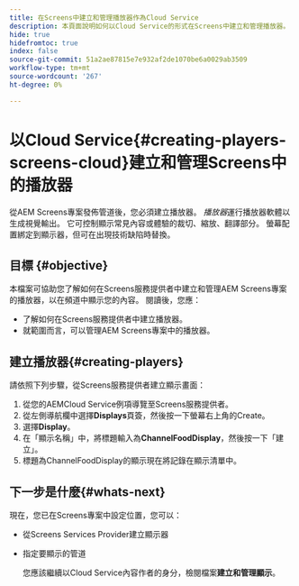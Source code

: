 ```yaml
---
title: 在Screens中建立和管理播放器作為Cloud Service
description: 本頁面說明如何以Cloud Service的形式在Screens中建立和管理播放器。
hide: true
hidefromtoc: true
index: false
source-git-commit: 51a2ae87815e7e932af2de1070be6a0029ab3509
workflow-type: tm+mt
source-wordcount: '267'
ht-degree: 0%

---
```



# 以Cloud Service{#creating-players-screens-cloud}建立和管理Screens中的播放器

從AEM Screens專案發佈管道後，您必須建立播放器。
*播放器*&#x200B;運行播放器軟體以生成視覺輸出。 它可控制顯示常見內容或體驗的裁切、縮放、翻譯部分。 螢幕配置綁定到顯示器，但可在出現技術缺陷時替換。

## 目標 {#objective}

本檔案可協助您了解如何在Screens服務提供者中建立和管理AEM Screens專案的播放器，以在頻道中顯示您的內容。 閱讀後，您應：

* 了解如何在Screens服務提供者中建立播放器。
* 就範圍而言，可以管理AEM Screens專案中的播放器。

## 建立播放器{#creating-players}

請依照下列步驟，從Screens服務提供者建立顯示畫面：

1. 從您的AEMCloud Service例項導覽至Screens服務提供者。
1. 從左側導航欄中選擇&#x200B;**Displays**&#x200B;頁簽，然後按一下螢幕右上角的Create。
1. 選擇&#x200B;**Display**。
1. 在「顯示名稱」中，將標題輸入為&#x200B;**ChannelFoodDisplay**，然後按一下「建立」。
1. 標題為ChannelFoodDisplay的顯示現在將記錄在顯示清單中。

## 下一步是什麼{#whats-next}

現在，您已在Screens專案中設定位置，您可以：

* 從Screens Services Provider建立顯示器
* 指定要顯示的管道

   您應該繼續以Cloud Service內容作者的身分，檢閱檔案&#x200B;**建立和管理顯示**。